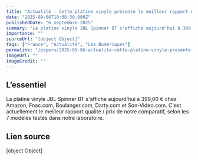 ```yaml
---
title: "Actualité : Cette platine vinyle présente le meilleur rapport qualité / prix de notre comparatif"
date: "2025-09-06T10:08:30.000Z"
publishedDate: "6 septembre 2025"
summary: "La platine vinyle JBL Spinner BT s'affiche aujourd'hui à 399,00 € chez Amazon, Fnac.com, Boulanger.com, Darty.com et Son-Video.com. C'est actuellement le meilleur rapport qualité / prix de notre comparatif, selon les 7 modèles testés dans notre laboratoire."
importance: ""
sourceUrl: "[object Object]"
tags: ["France", "Actualité", "Les Numériques"]
permalink: "/papers/2025-09-06-actualite-cette-platine-vinyle-presente-le-meilleur-rapport-qualite-prix-de-notre-comparatif"
imageUrl: ""
imageCredit: ""
---
```


## L’essentiel

La platine vinyle JBL Spinner BT s'affiche aujourd'hui à 399,00 € chez Amazon, Fnac.com, Boulanger.com, Darty.com et Son-Video.com. C'est actuellement le meilleur rapport qualité / prix de notre comparatif, selon les 7 modèles testés dans notre laboratoire.

## Lien source

[object Object]
